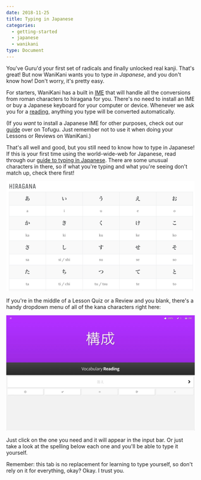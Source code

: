 ```yaml
---
date: 2018-11-25
title: Typing in Japanese
categories:
  - getting-started
  - japanese
  - wanikani
type: Document
---
```


You've Guru'd your first set of radicals and finally unlocked real kanji. That's great! But now WaniKani wants you to type _in Japanese_, and you don't know how! Don't worry, it's pretty easy.

For starters, WaniKani has a built in [IME](https://en.wikipedia.org/wiki/Input_method) that will handle all the conversions from roman characters to hiragana for you. There's no need to install an IME or buy a Japanese keyboard for your computer or device. Whenever we ask you for a [reading](#), anything you type will be converted automatically.

(If you _want_ to install a Japanese IME for other purposes, check out our [guide](http://www.tofugu.com/japanese/how-to-install-japanese-keyboard/) over on Tofugu. Just remember not to use it when doing your Lessons or Reviews on WaniKani.)

That's all well and good, but you still need to know how to type in Japanese! If this is your first time using the world-wide-web for Japanese, read through our [guide to typing in Japanese](http://www.tofugu.com/japanese/how-to-type-in-japanese/). There are some unusual characters in there, so if what you're typing and what you're seeing don't match up, check there first!

![How to type in Japanese](/images/typing-in-japanese.png)

If you're in the middle of a Lesson Quiz or a Review and you blank, there's a handy dropdown menu of all of the kana characters right here:

![Kana shortcut keyboard](/images/kana-shortcut.gif)

Just click on the one you need and it will appear in the input bar. Or just take a look at the spelling below each one and you'll be able to type it yourself.

Remember: this tab is no replacement for learning to type yourself, so don't rely on it for everything, okay? Okay. I trust you.
